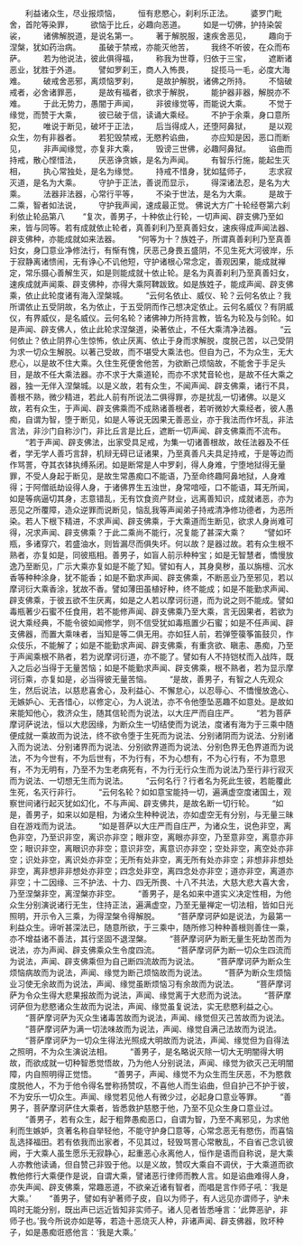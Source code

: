 <!-- { "loadSidebar": true } -->
　　利益诸众生，尽业报烦恼，
　　恒有悲愍心，刹利乐正法。
　　婆罗门毗舍，首陀等染罪，
　　欲恼于比丘，必趣向恶道。
　　如是一切佛，护持染袈裟，
　　诸佛解脱道，是说名第一。
　　著于解脱服，速疾舍恶见，
　　趣向于涅槃，犹如药治病。
　　虽破于禁戒，亦能灭他苦，
　　我终不听彼，在众而布萨。
　　若为他说法，彼此俱得福，
　　称我为世尊，归依于三宝，
　　遮断诸恶业，犹胜于外道。
　　譬如罗刹王，商人入怖畏，
　　捉揽马一毛，必度大海难。
　　破戒舍恶邪，离烦恼罗刹，
　　是故护解脱，诸佛之所持。
　　不恼破戒者，必舍诸罪恶，
　　是故有福者，欲求于解脱，
　　能护器非器，解脱亦不难。
　　于此无势力，愚闇于声闻，
　　非彼缘觉等，而能说大乘。
　　不觉于缘觉，而赞于大乘，
　　彼已破于信，读诵大乘经。
　　不护于余乘，身口意所犯，
　　唯说于断见，破坏于正法，
　　后当得成人，还堕阿鼻狱，
　　是以观众生，勿有非器者。
　　若犯毁禁戒，无愍矜谄曲，
　　亦应知是因，恶口而断见，
　　非声闻缘觉，亦复非大乘，
　　毁谤三世佛，必趣阿鼻狱。
　　谄曲而持戒，散心悭惜法，
　　厌恶诤贪嫉，是名为声闻。
　　有智乐行施，能起生灭相，
　　执心常独处，是名为缘觉。
　　持戒不惜身，犹如猛师子，
　　志求寂灭道，是名为大乘。
　　守护于正法，善说而显示，
　　得深诸法忍，是名为大乘。
　　法器非法器，心常行平等，
　　不染于世法，是名为大乘。
　　是故于二乘，智者如法说，
　　守护我声闻，速成最正觉。
佛说大方广十轮经卷第六刹利依止轮品第八
　　“复次，善男子，十种依止行轮，一切声闻、辟支佛乃至如来，皆与同等。若有成就依止轮者，真善刹利乃至真善妇女，速疾得成声闻法器、辟支佛种，亦能成就如来法器。
　　“何等为十？族姓子，所谓真善刹利乃至真善妇女，身囗意业净修法行，有惭有愧，厌恶己身畏五盛阴，不见生死大河彼岸，乐于寂静离诸愦闹，无有诤心不讥他短，守护诸根心常念定，善观因果，能成就禅定，常乐摄心善解生灭，如是则能成就十依止轮。是名为真善刹利乃至真善妇女，速疾成就声闻乘、辟支佛种，亦得大乘阿鞞跋致。如是族姓子，能成声闻、辟支佛乘，依止此轮度诸有海入涅槃城。
　　“云何名依止、威仪、轮？云何名依止？我所谓依止五受阴故，名为依止，于五受阴而作己想决定依止。云何名威仪？有阴威仪，有界威仪，是名威仪。云何名轮？诸佛神力所持言教，皆名为轮及与剑轮。如是声闻、辟支佛人，依止此轮求涅槃道，染著依止，不任大乘清净法器。
　　“云何依止？依止阴界心生惊怖，依止厌离、依止于身而求解脱，度脱己苦，以己受阴为求一切众生解脱。以著己受故，而不堪受大乘法也。但自为己，不为众生，无大悲心，以是故不住大乘。久住生死便舍他苦，为欲断己烦恼故，不能舍于手足头目，是故不任大乘法器。亦不求于大乘道轮，而亦不求梵音轮也，是故不任大乘之器，独一无伴入涅槃城。以是义故，若有众生，不闻声闻、辟支佛乘，诸行不具，善根不熟，微少精进，若此人前有所说法二俱得罪，亦是扰乱一切诸佛。以是义故，若有众生，于声闻、辟支佛乘而不成熟诸善根者，若听微妙大乘经者，彼人愚痴，自谓为智，堕于断见，如是人等说无因果无善恶业，亦于我法而作坏乱，非法言法，非沙门自称沙门，非比丘言是比丘，遮断一切声闻、辟支佛乘而不流布。
　　“若于声闻、辟支佛法，出家受具足戒，为集一切诸善根故，故任法器及不任者，学无学人善巧言辞，机辩无碍已证诸果，乃至真善凡夫具足持戒，于是等边而作骂詈，夺其衣钵执缚系闭。如是断常是人中罗刹，得人身难，宁堕地狱得无量罪，不受人身起于断见，是故生常愚痴口不能语，乃至命终趣阿鼻地狱，人身难得；于阿僧祇劫设得人身，于诸佛界生五浊世，身常喑哑，口不能语，耳无所闻，如是等病逼切其身，志意错乱，无有饮食资产财业，远离善知识，成就诸恶，亦为恶见之所覆障，造众逆罪而说断见，恼乱我等声闻弟子持戒清净修功德者，为恶所染。若人下根下精进，不求声闻、辟支佛乘，于大乘道而生断见，欲求人身尚难可得，况求声闻、辟支佛乘？于此二乘尚不能行，况复能了甚深大乘？
　　“譬如坏瓶，多诸穿穴，若盛油水，则皆漏尽而俱失坏。何以故？是器过故。若有众生根不熟者，亦复如是，同彼瓶相。善男子，如盲人前示种种宝；如是无智慧者，憍慢放逸乃至断见，广示大乘亦复如是不能了知。譬如有人，其身臭秽，虽以旃檀、沉水香等种种涂身，犹不能香；如是不勤求声闻、辟支佛乘，不断恶业乃至邪见，若以摩诃衍大乘香涂，犹故不香。譬如薄田虽植好种，终不能成；如是不能勤求声闻、辟支佛乘，于彼五欲不生厌离，如是之人若以摩诃衍道，而为说之则不能成。譬如毒瓶著少石蜜不任食用，若不能修声闻、辟支佛乘乃至大乘，言无因果者，若欲为说大乘经典，不能令彼如闻修学，则不信受犹如毒瓶置少石蜜；如是不任声闻、辟支佛器，而置大乘味者，当知是等二俱无用。亦如狂人前，若弹箜篌筝笛鼓贝，作众伎乐，不能解了；如是不能勤求声闻、辟支佛乘，有重贪欲、瞋恚、愚痴，乃至于声闻乘根不熟者，若为说摩诃衍道，亦不能了。譬如有人不持铠杖而入战阵，既入之后必当得于无量苦恼；如是不能勤求声闻、辟支佛乘，根不熟者，若为显示摩诃衍乘，亦复如是，必当得彼无量苦恼。
　　“是故，善男子，有智之人先观众生，然后说法，以慈悲喜舍心，及利益心、不懈怠心，以忍辱心、不憍慢放逸心、无嫉妒心、无吝惜心，以修定心，为人说法，亦不令他堕坠恶趣不如意处。是故如来能知他心，救济众生，随其信轮而为说法，以大庄严而自庄严。
　　“若为菩萨摩诃萨说法，恒以大悲因缘，为断众生一切结使而为说法，度诸有海为于三乘中随便成就一乘故而为说法，终不欲令堕于生死而为说法、分别诸阴而为说法、分别诸入而为说法、分别诸界而为说法、分别欲界道而为说法、分别色界无色界道而为说法，不为今世有，不为后世有，不为行有，不为心想有，不为心行有，不为意思有，不为无明有，乃至不为生老病死有，不为行无行众生而为说法乃至行非行寂灭而为说法、一切想无生而为说法。
　　“云何名行？行者名为死此生彼，若能覆此生死，名灭行非行。
　　“云何名轮？如如意宝能持一切，遍满虚空度诸国土，观察世间诸行起灭犹如幻化，不与声闻、辟支佛共，是故名断一切行轮。
　　“如是，善男子，如来以如是相，为诸众生种种说法，亦如虚空无有分别，与无量三昧自在游戏而为说法。
　　“如是菩萨以大庄严而自庄严，为诸众生，说色非空，离色非空，乃至识非空，离识亦非空；眼非空，离眼亦非空，乃至意非空，离意亦非空；眼识非空，离眼识亦非空；意识非空，离意识亦非空；空处非空，离空处亦非空；识处非空，离识处亦非空；无所有处非空，离无所有处亦非空；非想非非想处非空，离非想非非想处亦非空；四念处非空，离四念处亦非空；道亦非空，离道亦非空；十二因缘、三不护法、十力、四无所畏、十八不共法，大慈大悲大喜大舍，乃至涅槃非空，离涅槃亦非空。
　　“善男子，是名如来中道实义决定性相，为他众生分别演说诸行无生，住持正法，遍满虚空，乃至无量禅定一切法相，皆如日光照明，开示令入三乘，为得涅槃令得解脱。
　　“菩萨摩诃萨如是说法，为最第一利益众生。谛听甚深法已，随意所欲，于三乘中，随所修习种种善根则善住一乘，亦不增益诸不善法，其行坚固不退涅槃。
　　“菩萨摩诃萨为断无量生死劫苦而为说法，亦为声闻、辟支佛乘众生令度四流。
　　“菩萨摩诃萨为断一切众生四流而为说法，声闻、辟支佛乘但为自己断四流故而为说法。
　　“菩萨摩诃萨为断众生烦恼病故而为说法，声闻、缘觉为断己烦恼故而为说法。
　　“菩萨为断众生烦恼业习使无余故而为说法，声闻、缘觉虽断烦恼习有余故而为说法。
　　“菩萨摩诃萨为令众生得大悲果报故而为说法，声闻、缘觉离于大悲而为说法。
　　“菩萨摩诃萨但为悲愍诸众生故而为说法，声闻、缘觉虽复说法，实无悲愍利益之心。
　　“菩萨摩诃萨为灭众生诸毒苦故而为说法，声闻、缘觉但灭己苦故而为说法。
　　“菩萨摩诃萨为满一切法味故而为说法，声闻、缘觉自满己法故而为说法。
　　“菩萨摩诃萨为一切众生得法光照成大明故而为说法，声闻、缘觉但为自得法之照明，不为众生演说法相。
　　“善男子，是名略说灭除一切大无明闇得大明故，而欲成就一切种智悉觉悟故，乃为他人分别说法，声闻、缘觉为欲灭己无明闇障，内自照明得正觉悟。
　　“善男子，声闻、缘觉不为众生而生厌恶，不为愍救度脱他人，不为于他令得名誉称扬赞叹，不喜他人而生谄曲，但自护己不护于彼，不为安乐一切众生。声闻、缘觉若见他人有微少过，必起身口意业等罪。
　　“善男子，菩萨摩诃萨住大乘者，皆悉救护慈愍于他，乃至不见众生身口意业过。
　　“善男子，若有众生，起于粗弊愚痴恶口，自谓为智，乃至不离邪见，为求他利而生嫉妒，贪著名称自举轻他，不能守护身囗意等，心常念恶无有愍伤，而喜恼乱选择福田。若有依我而出家者，不见其过，轻毁骂詈心常散乱，不自省己念讥彼阙，于大乘人虽生愿乐无寂静心，起重恶心永离他人，恒作是语而自称说，是大乘人亦教他读诵，但自赞己非毁于他。以是义故，赞叹大乘自不调伏，于大乘道而欲教他修行大乘便作是说，自谓大乘，譬诸恶行律师而教人言。如是谄曲难得人身，亦失声闻、辟支佛乘，常趣恶道，不欲亲近诸有智者，而唱是言作师子吼：‘我是大乘。’
　　“善男子，譬如有驴著师子皮，自以为师子，有人远见亦谓师子，驴未鸣时无能分别，既出声已远近皆知非实师子。诸人见者皆悉唾言：‘此弊恶驴，非师子也。’我今所说亦如是等，若造十恶烧灭人种，非诸声闻、辟支佛器，败坏种子，如是愚痴诳惑他言：‘我是大乘。’
